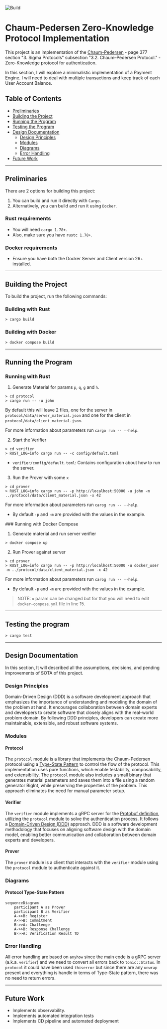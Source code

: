 ![Build](https://github.com/jproyo/zk-cp-proof/actions/workflows/build.yml/badge.svg)

# Chaum-Pedersen Zero-Knowledge Protocol Implementation

This project is an implementation of the [Chaum-Pedersen](https://www.cs.umd.edu/~waa/414-F11/IntroToCrypto.pdf) - page 377 section "3. Sigma Protocols"
subsection "3.2. Chaum–Pedersen Protocol." - Zero-Knowledge protocol for authentication.

In this section, I will explore a minimalistic implementation of a Payment Engine. I will need to deal with multiple transactions and keep track of each User Account Balance.

## Table of Contents
- [Preliminaries](#preliminaries)
- [Building the Project](#building-the-project)
- [Running the Program](#running-the-program)
- [Testing the Program](#testing-the-program)
- [Design Documentation](#design-documentation)
    - [Design Principles](#design-principles)
    - [Modules](#modules)
    - [Diagrams](#diagrams)
    - [Error Handling](#error-handling)
- [Future Work](#future-work)

---

## Preliminaries

There are 2 options for building this project:

1. You can build and run it directly with `Cargo`.
2. Alternatively, you can build and run it using `Docker`.

### Rust requirements

- You will need `cargo 1.78+`.
- Also, make sure you have `rustc 1.78+`.

### Docker requirements

- Ensure you have both the Docker Server and Client version 26+ installed.

---

## Building the Project

To build the project, run the following commands:

### Building with Rust

```shell
> cargo build
```

### Building with Docker

```shell
> docker compose build
```

---
## Running the Program

### Running with Rust

1. Generate Material for params `p`, `q`, `g` and `h`.

```shell
> cd protocol
> cargo run -- -u john
```
By default this will leave 2 files, one for the server in `protocol/data/server_material.json` and one for the client in `protocol/data/client_material.json`.

For more information about parameters run `cargo run -- --help`.

2. Start the Verifier

```shell
> cd verifier
> RUST_LOG=info cargo run -- -c config/default.toml
```

- `verifier/config/default.toml`: Contains configuration about how to run the server.

3. Run the Prover with some `x`

```shell
> cd prover
> RUST_LOG=info cargo run -- -p http://localhost:50000 -u john -m ../protocol/data/client_material.json -x 42
```
For more information about parameters run `carog run -- --help`.

- By default `-p` and `-m` are provided with the values in the example.

### Running with Docker Compose

1. Generate material and run server verifier

```shell
> docker compose up
```

2. Run Prover against server

```shell
> cd prover
> RUST_LOG=info cargo run -- -p http://localhost:50000 -u docker_user -m ../protocol/data/client_material.json -x 42
```
For more information about parameters run `carog run -- --help`.

- By default `-p` and `-m` are provided with the values in the example.

> NOTE: `u` param can be changed but for that you will need to edit `docker-compose.yml` file in line 15.

---

## Testing the program

```shell
> cargo test
```

---

## Design Documentation
In this section, It will described all the assumptions, decisions, and pending improvements of SOTA of this project.

### Design Principles
Domain-Driven Design (DDD) is a software development approach that emphasizes the importance of understanding and modeling the domain of the problem at hand. It encourages collaboration between domain experts and developers to create software that closely aligns with the real-world problem domain. By following DDD principles, developers can create more maintainable, extensible, and robust software systems.

### Modules
#### Protocol
The `protocol` module is a library that implements the Chaum-Pedersen protocol using a [Type-State Pattern](https://cliffle.com/blog/rust-typestate/) to control the flow of the protocol. This implementation uses pure functions, which enable testability, composability, and extensibility. The `protocol` module also includes a small binary that generates material parameters and saves them into a file using a random generator BigInt, while preserving the properties of the problem. This approach eliminates the need for manual parameter setup.

#### Verifier
The `verifier` module implements a gRPC server for the [Protobuf definition](./protos/zk_auth.proto), utilizing the `protocol` module to solve the authentication process. It follows a [Domain-Driven Design (DDD)](https://www.domainlanguage.com/ddd/) approach. DDD is a software development methodology that focuses on aligning software design with the domain model, enabling better communication and collaboration between domain experts and developers.

#### Prover
The `prover` module is a client that interacts with the `verifier` module using the `protocol` module to authenticate against it.

### Diagrams

#### Protocol Type-State Pattern
```mermaid
sequenceDiagram
    participant A as Prover
    participant B as Verifier
    A->>B: Register
    A->>B: Commitment
    B->>A: Challenge
    A->>B: Response Challenge
    B->>A: Verification Result TD
```

### Error Handling

All error handling are based on `anyhow` since the main code is a gRPC server (a.k.a. `verifier`) and we need to convert all errors back to `tonic::Status`.
In `protocol` it could have been used `thiserror` but since there are any `unwrap` present and everything is handle in terms of Type-State pattern, there was no need to return errors.


---

## Future Work

- Implements observability.
- Implements automated integration tests
- Implements CD pipeline and automated deployment


